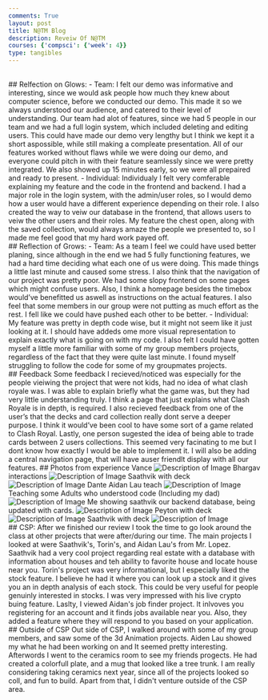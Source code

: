 ```yaml
---
comments: True
layout: post
title: N@TM Blog
description: Reveiw Of N@TM
courses: {'compsci': {'week': 4}}
type: tangibles
---
```

<br>
## Relfection on Glows:
- Team: I felt our demo was informative and interesting, since we would ask people how much they knew about computer science, before we conducted our demo. This made it so we always understood our audience, and catered to their level of understanding. Our team had alot of features, since we had 5 people in our team and we had a full login system, which included deleting and editing users. This could have made our demo very lengthy but I think we kept it a short aspossible, while still making a compleate presentation. All of our features worked without flaws while we were doing our demo, and everyone could pitch in with their feature seamlessly since we were pretty integrated. We also showed up 15 minutes early, so we were all prepaired and ready to present.
- Individual: Individualy I felt very comferable explaining my feature and the code in the frontend and backend. I had a major role in the login system, with the admin/user roles, so I would demo how a user would have a different experience depending on their role. I also created the way to veiw our database in the frontend, that allows users to veiw the other users and their roles. My feature the chest open, along with the saved collection, would always amaze the people we presented to, so I made me feel good that my hard work payed off. 
<br>
## Reflection of Grows:
- Team: As a team I feel we could have used better planing, since although in the end we had 5 fully functioning features, we had a hard time deciding what each one of us were doing. This made things a little last minute and caused some stress. I also think that the navigation of our project was pretty poor. We had some slopy frontend on some pages which might confuse users. Also, I think a homepage besides the timebox would’ve benefitted us aswell as instructions on the actual features. I also feel that some members in our group were not putting as much effort as the rest. I fell like we could have pushed each other to be better.
- Individual: My feature was pretty in depth code wise, but it might not seem like it just looking at it. I should have addeds ome more visual representation to explain exactly what is going on with my code. I also felt I could have gotten myself a little more familiar with some of my group members projects, regardless of the fact that they were quite last minute. I found myself struggling to follow the code for some of my groupmates projects.
<br>
## Feedback
Some feedback I recieved/noticed was especially for the people vieiwing the project that were not kids, had no idea of what clash royale was. I was able to explain briefly what the game was, but they had very little understanding truly. I think a page that just explains what Clash Royale is in depth, is required. I  also recieved feedback from one of the user’s that the decks and card collection really dont serve a deeper purpose. I think it would’ve been cool to have some sort of a game related to Clash Royal. Lastly, one person sugested the idea of being able to trade cards between 2 users collections. This seemed very facinating to me but I dont know how exactly I would be able to implement it. I will also be adding a central navigation page, that will have auser friendlt display with all our features.
## Photos from experience 

<html>
Vance
<img src="{{site.baseurl}}/images/vance.png" alt="Description of Image">
Bhargav interactions
<img src="{{site.baseurl}}/images/bhargav.png" alt="Description of Image">
Saathvik with deck
<img src="{{site.baseurl}}/images/deck.png" alt="Description of Image">
Dante Aidan Lau teach
<img src="{{site.baseurl}}/images/teach.png" alt="Description of Image">
Teaching some Adults who understood code (Including my dad)
<img src="{{site.baseurl}}/images/groupteach.png" alt="Description of Image">
Me showing saathvik our backend database, being updated with cards.
<img src="{{site.baseurl}}/images/ashwingampa.png" alt="Description of Image">
Peyton with deck
<img src="{{site.baseurl}}/images/peytondeck.png" alt="Description of Image">
Saathvik with deck
<img src="{{site.baseurl}}/images/deck.png" alt="Description of Image">
</html>
<br>
## CSP:
After we finished our review I took the time to go look around the class at other projects that were after/during our time. The main projects I looked at were Saathvik's, Torin's, and Aidan Lau's from Mr. Lopez. Saathvik had a very cool project regarding real estate with a database with information about houses and teh ability to favorite house and locate house near you. Torin's project was very informational, but I especially liked the stock feature. I believe he had it where you can look up a stock and it gives you an in depth analysis of each stock. This could be very useful for people genuinly interested in stocks. I was very impressed with his live crypto buing feature. Laslty, I viewed Aidan's job finder project. It inlvoves you registering for an account and it finds jobs available near you. Also, they added a feature where they will respond to you based on your application.
## Outside of CSP
Out side of CSP, I walked around with some of my group members, and saw some of the 3d Animation projects. Aiden Lau showed my what he had been working on and It seemed pretty interesting. Afterwords I went to the ceramics room to see my friends progects. He had created a colorfull plate, and a mug that looked like a tree trunk. I am really considering taking ceramics next year, since all of the projects looked so coll, and fun to build. Apart from that, I didn't venture outside of the CSP area.
